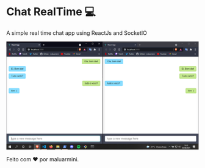 # Chat RealTime :computer:
A simple real time chat app using ReactJs and SocketIO

<img src="/result/image1.png"/>

Feito com :heart: por maluarmini.

